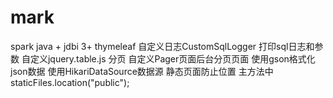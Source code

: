 # mark
spark java + jdbi 3+ thymeleaf 
自定义日志CustomSqlLogger 打印sql日志和参数
自定义jquery.table.js 分页
自定义Pager页面后台分页页面
使用gson格式化json数据
使用HikariDataSource数据源
静态页面防止位置 主方法中staticFiles.location("public");
